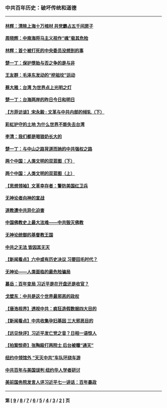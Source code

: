 ### 中共百年历史：破坏传统和道德
---
#### [林辉：清除上海十万棺材 共党霸占五千间房子](../../pages/nf1176114/n14033735.md?08090430) 
#### [周晓辉：中南海将马主义视作“魂”极其危险](../../pages/nf1176114/n14026892.md?08090430) 
#### [林辉：首个被打死的中央委员没想到的事](../../pages/nf1176114/n13987400.md?08090430) 
#### [楚一丁：保护堕胎与否之争的是与非](../../pages/nf1176114/n13815642.md?08090430) 
#### [王友群：毛泽东发动的“挖祖坟”运动](../../pages/nf1176114/n13723639.md?08090430) 
#### [蔡大雅：台湾 为世界点上光明之灯](../../pages/nf1176114/n13531530.md?08090430) 
#### [楚一丁：台海两岸的昨日今日和明日](../../pages/nf1176114/n13531468.md?08090430) 
#### [【方菲访谈】宋永毅 : 文革与中共内部的倾轧（下）](../../pages/nf1176114/n13486836.md?08090430) 
#### [彩虹护守的土地 为什么世界不能失去台湾](../../pages/nf1176114/n13476849.md?08090430) 
#### [李清：我们都是喝狼奶长大的](../../pages/nf1176114/n13471478.md?08090430) 
#### [楚一丁：与中山之路背道而驰的中共强权之路](../../pages/nf1176114/n13437270.md?08090430) 
#### [两个中国：人类文明的双蓝图（下）](../../pages/nf1176114/n13423132.md?08090430) 
#### [两个中国：人类文明的双蓝图（上）](../../pages/nf1176114/n13422687.md?08090430) 
#### [【思想领袖】文革幸存者：警防美国红卫兵](../../pages/nf1176114/n13339289.md?08090430) 
#### [无神论者向神的宣战](../../pages/nf1176114/n13281535.md?08090430) 
#### [道教遭中共异化迫害](../../pages/nf1176114/n13281463.md?08090430) 
#### [中国佛教史上最大法难——中共毁灭佛教](../../pages/nf1176114/n13281397.md?08090430) 
#### [无神论统御的基督教王国](../../pages/nf1176114/n13281280.md?08090430) 
#### [中共之无法 皆因其无天](../../pages/nf1176114/n13281088.md?08090430) 
#### [【新闻看点】六中或有历史决议 习要回毛时代？](../../pages/nf1176114/n13222895.md?08090430) 
#### [无神论——人类面临的最危险骗局](../../pages/nf1176114/n13196137.md?08090430) 
#### [慕岳：百年变局 习近平是在开盘还是收官？](../../pages/nf1176114/n13206516.md?08090430) 
#### [戈壁东：中共是这个世界最邪恶的政权](../../pages/nf1176114/n13085641.md?08090430) 
#### [【唐浩视界】透视中共：疯狂造假数据四大目的](../../pages/nf1176114/n13080590.md?08090430) 
#### [【新闻看点】中共收集孕妇基因 三大邪恶目的](../../pages/nf1176114/n13077182.md?08090430) 
#### [【远见快评】习近平发亡党之音？日相一语惊人](../../pages/nf1176114/n13074809.md?08090430) 
#### [【拍案惊奇】张陶殴打两院士 后台被曝“通天”](../../pages/nf1176114/n13070496.md?08090430) 
#### [纽约中领馆外 “天灭中共”车队环绕车游](../../pages/nf1176114/n13070693.md?08090430) 
#### [中共百年与美国误判 纽约华人学者研讨](../../pages/nf1176114/n13067969.md?08090430) 
#### [美前国务院发言人评习近平七一讲话：百年暴政](../../pages/nf1176114/n13066986.md?08090430) 

---
#### 第 [ [9](./9.md?08090430) / [8](./8.md?08090430) / [7](./7.md?08090430) / [6](./6.md?08090430) / [5](./5.md?08090430) / [4](./4.md?08090430) / [3](./3.md?08090430) / [2](./2.md?08090430) ] 页
